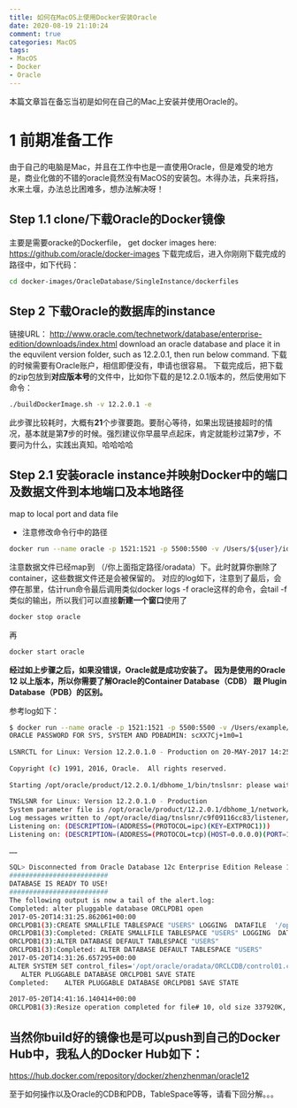 ```yaml
---
title: 如何在MacOS上使用Docker安装Oracle
date: 2020-08-19 21:10:24
comment: true
categories: MacOS
tags:
- MacOS
- Docker
- Oracle
---
```

本篇文章旨在备忘当初是如何在自己的Mac上安装并使用Oracle的。
<!--more-->
# 1 前期准备工作

由于自己的电脑是Mac，并且在工作中也是一直使用Oracle，但是难受的地方是，商业化做的不错的oracle竟然没有MacOS的安装包。木得办法，兵来将挡，水来土堰，办法总比困难多，想办法解决呀！

## Step 1.1 clone/下载Oracle的Docker镜像
主要是需要oracke的Dockerfile， get docker images here:
 https://github.com/oracle/docker-images
 下载完成后，进入你刚刚下载完成的路径中，如下代码：
 ```bash
 cd docker-images/OracleDatabase/SingleInstance/dockerfiles
```

 ## Step 2 下载Oracle的数据库的instance
链接URL： http://www.oracle.com/technetwork/database/enterprise-edition/downloads/index.html
download an oracle database and place it in the equvilent version folder, such as 12.2.0.1, then run below command.
下载的时候需要有Oracle账户，相信即便没有，申请也很容易。
下载完成后，把下载的zip包放到**对应版本号**的文件中，比如你下载的是12.2.0.1版本的，然后使用如下命令：
```bash
./buildDockerImage.sh -v 12.2.0.1 -e
```
此步骤比较耗时，大概有**21**个步骤要跑。要耐心等待，如果出现链接超时的情况，基本就是第**7**步的时候。强烈建议你早晨早点起床，肯定就能秒过第**7**步，不要问为什么，实践出真知。哈哈哈哈

 ## Step 2.1 安装oracle instance并映射Docker中的端口及数据文件到本地端口及本地路径 
 map to local port and data file
- 注意修改命令行中的路径
```bash
docker run --name oracle -p 1521:1521 -p 5500:5500 -v /Users/${user}/idocker/oradata:/opt/oracle/oradata oracle/database:12.2.0.1-ee
```
注意数据文件已经map到 （/你上面指定路径/oradata）下。此时就算你删除了container，这些数据文件还是会被保留的。
对应的log如下，注意到了最后，会停在那里，估计run命令最后调用类似docker logs -f oracle这样的命令，会tail -f类似的输出，所以我们可以直接**新建一个窗口**使用了
```bash
docker stop oracle
```
再
```bash
docker start oracle
```
**经过如上步骤之后，如果没错误，Oracle就是成功安装了。**
**因为是使用的Oracle 12 以上版本，所以你需要了解Oracle的Container Database（CDB） 跟 Plugin Database（PDB）的区别。**

参考log如下：
```bash
$ docker run --name oracle -p 1521:1521 -p 5500:5500 -v /Users/example/oradata:/opt/oracle/oradata oracle/database:12.2.0.1-ee
ORACLE PASSWORD FOR SYS, SYSTEM AND PDBADMIN: scXX7Cj+1m0=1
 
LSNRCTL for Linux: Version 12.2.0.1.0 - Production on 20-MAY-2017 14:25:30
 
Copyright (c) 1991, 2016, Oracle.  All rights reserved.
 
Starting /opt/oracle/product/12.2.0.1/dbhome_1/bin/tnslsnr: please wait...
 
TNSLSNR for Linux: Version 12.2.0.1.0 - Production
System parameter file is /opt/oracle/product/12.2.0.1/dbhome_1/network/admin/listener.ora
Log messages written to /opt/oracle/diag/tnslsnr/c9f09116cc83/listener/alert/log.xml
Listening on: (DESCRIPTION=(ADDRESS=(PROTOCOL=ipc)(KEY=EXTPROC1)))
Listening on: (DESCRIPTION=(ADDRESS=(PROTOCOL=tcp)(HOST=0.0.0.0)(PORT=1521)))
 
……
 
SQL> Disconnected from Oracle Database 12c Enterprise Edition Release 12.2.0.1.0 - 64bit Production
#########################
DATABASE IS READY TO USE!
#########################
The following output is now a tail of the alert.log:
Completed: alter pluggable database ORCLPDB1 open
2017-05-20T14:31:25.862061+00:00
ORCLPDB1(3):CREATE SMALLFILE TABLESPACE "USERS" LOGGING  DATAFILE  '/opt/oracle/oradata/ORCLCDB/ORCLPDB1/users01.dbf' SIZE 5M REUSE AUTOEXTEND ON NEXT  1280K MAXSIZE UNLIMITED  EXTENT MANAGEMENT LOCAL  SEGMENT SPACE MANAGEMENT  AUTO
ORCLPDB1(3):Completed: CREATE SMALLFILE TABLESPACE "USERS" LOGGING  DATAFILE  '/opt/oracle/oradata/ORCLCDB/ORCLPDB1/users01.dbf' SIZE 5M REUSE AUTOEXTEND ON NEXT  1280K MAXSIZE UNLIMITED  EXTENT MANAGEMENT LOCAL  SEGMENT SPACE MANAGEMENT  AUTO
ORCLPDB1(3):ALTER DATABASE DEFAULT TABLESPACE "USERS"
ORCLPDB1(3):Completed: ALTER DATABASE DEFAULT TABLESPACE "USERS"
2017-05-20T14:31:26.657295+00:00
ALTER SYSTEM SET control_files='/opt/oracle/oradata/ORCLCDB/control01.ctl' SCOPE=SPFILE;
   ALTER PLUGGABLE DATABASE ORCLPDB1 SAVE STATE
Completed:    ALTER PLUGGABLE DATABASE ORCLPDB1 SAVE STATE
  
2017-05-20T14:41:16.140414+00:00
ORCLPDB1(3):Resize operation completed for file# 10, old size 337920K, new size 358400K
```


## 当然你build好的镜像也是可以push到自己的Docker Hub中，我私人的Docker Hub如下：
https://hub.docker.com/repository/docker/zhenzhenman/oracle12

至于如何操作以及Oracle的CDB和PDB，TableSpace等等，请看下回分解。。。
